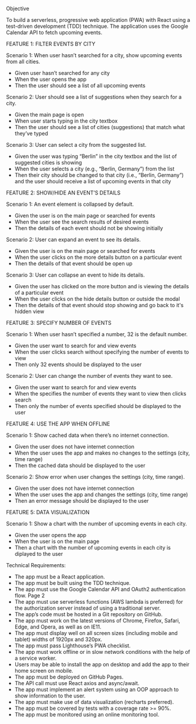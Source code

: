 Objective

To build a serverless, progressive web application (PWA) with React using a
test-driven development (TDD) technique. The application uses the Google
Calendar API to fetch upcoming events.


FEATURE 1: FILTER EVENTS BY CITY

Scenario 1: When user hasn’t searched for a city, show upcoming events from all cities.
- Given user hasn’t searched for any city
- When the user opens the app
- Then the user should see a list of all upcoming events

Scenario 2: User should see a list of suggestions when they search for a city.
- Given the main page is open
- When user starts typing in the city textbox
- Then the user should see a list of cities (suggestions) that match what they’ve typed

Scenario 3: User can select a city from the suggested list.
- Given the user was typing “Berlin” in the city textbox and the list of suggested cities is showing
- When the user selects a city (e.g., “Berlin, Germany”) from the list
- Then their city should be changed to that city (i.e., “Berlin, Germany”) and the user should receive a list of upcoming events in that city


FEATURE 2: SHOW/HIDE AN EVENT’S DETAILS

Scenario 1: An event element is collapsed by default.
- Given the user is on the main page or searched for events
- When the user see the search results of desired events
- Then the details of each event should not be showing initially

Scenario 2: User can expand an event to see its details.
- Given the user is on the main page or searched for events
- When the user clicks on the more details button on a particular event
- Then the details of that event should be open up

Scenario 3: User can collapse an event to hide its details.
- Given the user has clicked on the more button and is viewing the details of a particular event
- When the user clicks on the hide details button or outside the modal
- Then the details of that event should stop showing and go back to it's hidden view


FEATURE 3: SPECIFY NUMBER OF EVENTS

Scenario 1: When user hasn’t specified a number, 32 is the default number.
- Given the user want to search for and view events
- When the user clicks search without specifying the number of events to view
- Then only 32 events should be displayed to the user

Scenario 2: User can change the number of events they want to see.
- Given the user want to search for and view events
- When the specifies the number of events they want to view then clicks search
- Then only the number of events specified should be displayed to the user


FEATURE 4: USE THE APP WHEN OFFLINE

Scenario 1: Show cached data when there’s no internet connection.
- Given the user does not have internet connection
- When the user uses the app and makes no changes to the settings (city, time range)
- Then the cached data should be displayed to the user

Scenario 2: Show error when user changes the settings (city, time range).
- Given the user does not have internet connection
- When the user uses the app and changes the settings (city, time range)
- Then an error message should be displayed to the user 


FEATURE 5: DATA VISUALIZATION

Scenario 1: Show a chart with the number of upcoming events in each city.
- Given the user opens the app
- When the user is on the main page
- Then a chart with the number of upcoming events in each city is diplayed to the user


Technical Requirements:
- The app must be a React application.
- The app must be built using the TDD technique.
- The app must use the Google Calendar API and OAuth2 authentication flow.
Page 2 
- The app must use serverless functions (AWS lambda is preferred) for the authorization server
instead of using a traditional server.
- The app’s code must be hosted in a Git repository on GitHub.
- The app must work on the latest versions of Chrome, Firefox, Safari, Edge, and Opera, as well
as on IE11.
- The app must display well on all screen sizes (including mobile and tablet) widths of 1920px
and 320px.
- The app must pass Lighthouse’s PWA checklist.
- The app must work offline or in slow network conditions with the help of a service worker.
- Users may be able to install the app on desktop and add the app to their home screen on
mobile.
- The app must be deployed on GitHub Pages.
- The API call must use React axios and async/await.
- The app must implement an alert system using an OOP approach to show information to the
user.
- The app must make use of data visualization (recharts preferred).
- The app must be covered by tests with a coverage rate >= 90%.
- The app must be monitored using an online monitoring tool.
